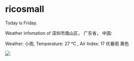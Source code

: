 # ricosmall

Today is Friday.

Weather infomation of 深圳市南山区， 广东省， 中国: 

Weather: 小雨, Temperature: 27 ℃ , Air Index: 17 优暴雨 黄色

<img src="https://github-readme-stats.vercel.app/api?username=ricosmall&show_icons=true" />
